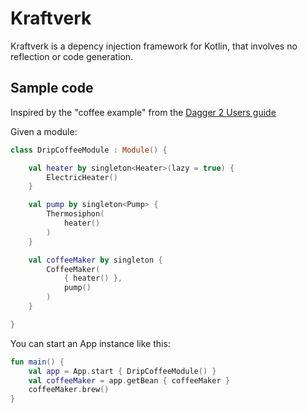 Kraftverk
===========================

Kraftverk is a depency injection framework for Kotlin, that involves no reflection or code generation.

Sample code
---------
Inspired by the "coffee example" from the [Dagger 2 Users guide](https://dagger.dev/users-guide.html)

Given a module:
```kotlin
class DripCoffeeModule : Module() {

    val heater by singleton<Heater>(lazy = true) {
        ElectricHeater()
    }

    val pump by singleton<Pump> {
        Thermosiphon(
            heater()
        )
    }

    val coffeeMaker by singleton {
        CoffeeMaker(
            { heater() },
            pump()
        )
    }

}
```
You can start an App instance like this:
```kotlin
fun main() {
    val app = App.start { DripCoffeeModule() }
    val coffeeMaker = app.getBean { coffeeMaker }
    coffeeMaker.brew()
}
```
 


